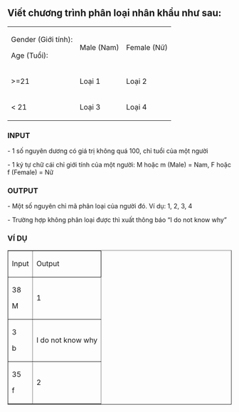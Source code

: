 <div class="problem_description" id="problem_description">
			
<h2>Viết chương trình phân loại nhân khẩu như sau:</h2>



<table cellpadding="4" cellspacing="0" style="width:100%">
	<tbody>
		<tr>
			<td>
			<p>Gender (Giới tính):</p>
			<p>Age (Tuổi):</p>
			</td>
			<td>
			<p>Male (Nam)</p>
			</td>
			<td style="border-color:#000000">
			<p>Female (Nữ)</p>
			</td>
		</tr>
		<tr>
			<td>
			<p>&gt;=21</p>
			</td>
			<td>
			<p>Loại 1</p>
			</td>
			<td>
			<p>Loại 2</p>
			</td>
		</tr>
		<tr>
			<td>
			<p>&lt; 21</p>
			</td>
			<td>
			<p>Loại 3</p>
			</td>
			<td>
			<p>Loại 4</p>
			</td>
		</tr>
	</tbody>
</table>

<h3>INPUT</span></h3>

<p>- 1 số nguyên dương&nbsp;có giá trị không quá 100, chỉ tuổi của một người</span></p>

<p>- 1 ký tự chữ cái chỉ giới tính của một người: M hoặc m (Male) = Nam, F hoặc f (Female) = Nữ</span></p>

<h3>OUTPUT</span></h3>

<p>- Một số nguyên chỉ mã phân loại của người đó. Ví dụ: 1, 2, 3, 4</span></p>

<p>- Trường hợp không phân loại được thì xuất thông báo “I do not know why”</span></p>

<h3>VÍ DỤ</span></h3>

<table border="1" cellpadding="4" cellspacing="0" style="width:100%">
	<tbody>
		<tr>
			<td>
			<p>Input</p>
			</td>
			<td style="border-color:#000000">
			<p>Output</p>
			</td>
		</tr>
		<tr>
			<td>
			<p>38</p>
			<p>M</p>
			</td>
			<td>
			<p>1</p>
			</td>
		</tr>
		<tr>
			<td>
			<p>3</p>
			<p>b</p>
			</td>
			<td>
			<p>I do not know why</p>
			</td>
		</tr>
		<tr>
			<td>
			<p>35</p>
			<p>f</p>
			</td>
			<td>
			<p>2</p>
			</td>
		</tr>
	</tbody>
</table>

<p>&nbsp;</p>
		</div>